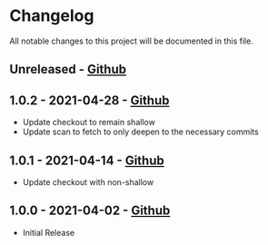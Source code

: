 # Changelog

All notable changes to this project will be documented in this file.

## Unreleased - [Github](https://github.com/peaudecastor/boost-security-scanner-github/compare/1.0.2..HEAD)

## 1.0.2 - 2021-04-28 - [Github](https://github.com/peaudecastor/boost-security-scanner-github/compare/1.0.1..1.0.2)

- Update checkout to remain shallow
- Update scan to fetch to only deepen to the necessary commits

## 1.0.1 - 2021-04-14 - [Github](https://github.com/peaudecastor/boost-security-scanner-github/compare/1.0.0..1.0.1)

- Update checkout with non-shallow

## 1.0.0 - 2021-04-02 - [Github](https://github.com/peaudecastor/boost-security-scanner-github/releases/tag/1.0.0)

- Initial Release
